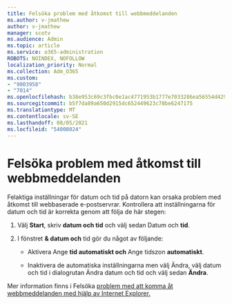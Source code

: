 ```yaml
---
title: Felsöka problem med åtkomst till webbmeddelanden
ms.author: v-jmathew
author: v-jmathew
manager: scotv
ms.audience: Admin
ms.topic: article
ms.service: o365-administration
ROBOTS: NOINDEX, NOFOLLOW
localization_priority: Normal
ms.collection: Adm_O365
ms.custom:
- "9003958"
- "7014"
ms.openlocfilehash: b38e953c69c3fbc0e1ac4771953b1777e7033286ea56554d42952c2df696bd70
ms.sourcegitcommit: b5f7da89a650d2915dc652449623c78be6247175
ms.translationtype: MT
ms.contentlocale: sv-SE
ms.lasthandoff: 08/05/2021
ms.locfileid: "54008024"
---
```

# <a name="troubleshoot-problems-with-accessing-webmail"></a>Felsöka problem med åtkomst till webbmeddelanden

Felaktiga inställningar för datum och tid på datorn kan orsaka problem med åtkomst till webbaserade e-postservrar. Kontrollera att inställningarna för datum och tid är korrekta genom att följa de här stegen:

1. Välj **Start**, skriv **datum och tid** och välj sedan Datum och **tid**.
2. I fönstret **& datum och** tid gör du något av följande:

    - Aktivera Ange **tid automatiskt och** Ange tidszon **automatiskt**.

    - Inaktivera de automatiska inställningarna men  välj Ändra, välj  datum och  tid i dialogrutan Ändra datum och tid och välj sedan **Ändra**. 

Mer information finns i Felsöka [problem med att komma åt webbmeddelanden med hjälp av Internet Explorer.](https://answers.microsoft.com/windows/forum/all/problem-accessing-email-through-ie/41f871f3-6df3-4bc9-a5bd-7f71651a2888)

